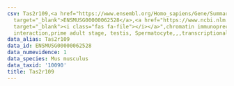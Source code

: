 ```yaml
---
csv: Tas2r109,<a href="https://www.ensembl.org/Homo_sapiens/Gene/Summary?db=core;g=ENSMUSG00000062528"
  target="_blank">ENSMUSG00000062528</a>,<a href="https://www.ncbi.nlm.nih.gov/pubmed/25450459"
  target="_blank"><i class="fas fa-file"></i></a>",chromatin immunoprecipitation assay,direct
  interaction,prime adult stage, testis, Spermatocyte,,,transcriptional regulation,
data_alias: Tas2r109
data_id: ENSMUSG00000062528
data_numevidence: 1
data_species: Mus musculus
data_taxid: '10090'
title: Tas2r109
---
```

